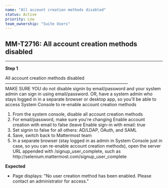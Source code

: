 ```yaml
---
name: "All account creation methods disabled"
status: Active
priority: Low
team_ownership: "Suite Users"
---
```


## MM-T2716: All account creation methods disabled

---

**Step 1**

All account creation methods disabled\
————————————————————————————\
MAKE SURE YOU do not disable signin by email/password and your system admin can sign in using email/password. OR, have a system admin who stays logged in in a separate browser or desktop app, so you'll be able to access System Console to re-enable account creation methods

1. From the system console, disable all account creation methods
2. For email/password, make sure you're changing Enable account creation with email to false (leave Enable sign-in with email: true
3. Set signin to false for all others: AD/LDAP, OAuth, and SAML
4. Save, switch back to Mattermost team
5. In a separate browser (stay logged in as admin in System Console just in case, so you can re-enable account creation methods), open the server URL appended with /signup\_user\_complete, such as http\://selenium.mattermost.com/signup\_user\_complete

**Expected**

- Page displays: "No user creation method has been enabled. Please contact an administrator for access."
